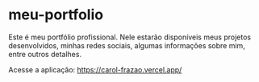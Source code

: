 # meu-portfolio

Este é meu portfólio profissional.
Nele estarão disponíveis meus projetos desenvolvidos, minhas redes sociais, algumas informações sobre mim, entre outros detalhes.

Acesse a aplicação: https://carol-frazao.vercel.app/
